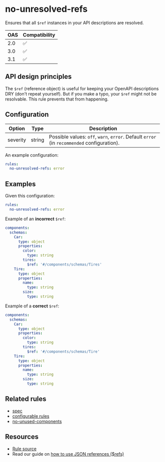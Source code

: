 # no-unresolved-refs

Ensures that all `$ref` instances in your API descriptions are resolved.

|OAS|Compatibility|
|---|---|
|2.0|✅|
|3.0|✅|
|3.1|✅|


## API design principles

The `$ref` (reference object) is useful for keeping your OpenAPI descriptions DRY (don't repeat yourself).
But if you make a typo, your `$ref` might not be resolvable.
This rule prevents that from happening.

## Configuration


|Option|Type|Description|
|---|---|---|
|severity|string|Possible values: `off`, `warn`, `error`. Default `error` (in `recommended` configuration). |

An example configuration:

```yaml
rules:
  no-unresolved-refs: error
```

## Examples

Given this configuration:

```yaml
rules:
  no-unresolved-refs: error
```

Example of an **incorrect** `$ref`:

```yaml
components:
  schemas:
    Car:
      type: object
      properties:
        color:
          type: string
        tires:
          $ref: '#/components/schemas/Tires'
    Tire:
      type: object
      properties:
        name:
          type: string
        size:
          type: string
```

Example of a **correct** `$ref`:

```yaml
components:
  schemas:
    Car:
      type: object
      properties:
        color:
          type: string
        tires:
          $ref: '#/components/schemas/Tire'
    Tire:
      type: object
      properties:
        name:
          type: string
        size:
          type: string
```

## Related rules

- [spec](./spec.md)
- [configurable rules](./configurable-rules.md)
- [no-unused-components](./no-unused-components.md)

## Resources

- [Rule source](https://github.com/Redocly/redocly-cli/blob/main/packages/core/src/rules/no-unresolved-refs.ts)
- Read our guide on [how to use JSON references ($refs)](/docs/resources/ref-guide.md)

